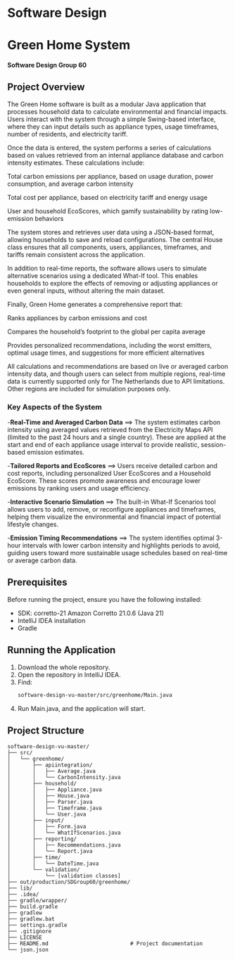# Software Design 
# Green Home System

#### Software Design Group 60

## Project Overview
The Green Home software is built as a modular Java application that processes household data to calculate environmental and financial impacts. Users interact with the system through a simple Swing-based interface, where they can input details such as appliance types, usage timeframes, number of residents, and electricity tariff.

Once the data is entered, the system performs a series of calculations based on values retrieved from an internal appliance database and carbon intensity estimates. These calculations include:

Total carbon emissions per appliance, based on usage duration, power consumption, and average carbon intensity

Total cost per appliance, based on electricity tariff and energy usage

User and household EcoScores, which gamify sustainability by rating low-emission behaviors

The system stores and retrieves user data using a JSON-based format, allowing households to save and reload configurations. The central House class ensures that all components, users, appliances, timeframes, and tariffs remain consistent across the application.

In addition to real-time reports, the software allows users to simulate alternative scenarios using a dedicated What-If tool. This enables households to explore the effects of removing or adjusting appliances or even general inputs, without altering the main dataset.

Finally, Green Home generates a comprehensive report that:

Ranks appliances by carbon emissions and cost

Compares the household’s footprint to the global per capita average

Provides personalized recommendations, including the worst emitters, optimal usage times, and suggestions for more efficient alternatives

All calculations and recommendations are based on live or averaged carbon intensity data, and though users can select from multiple regions, real-time data is currently supported only for The Netherlands due to API limitations. Other regions are included for simulation purposes only.


### Key Aspects of the System
-**Real-Time and Averaged Carbon Data** ⟹ The system estimates carbon intensity using averaged values retrieved from the Electricity Maps API (limited to the past 24 hours and a single country). These are applied at the start and end of each appliance usage interval to provide realistic, session-based emission estimates.

-**Tailored Reports and EcoScores** ⟹ Users receive detailed carbon and cost reports, including personalized User EcoScores and a Household EcoScore. These scores promote awareness and encourage lower emissions by ranking users and usage efficiency.

-**Interactive Scenario Simulation** ⟹ The built-in What-If Scenarios tool allows users to add, remove, or reconfigure appliances and timeframes, helping them visualize the environmental and financial impact of potential lifestyle changes.

-**Emission Timing Recommendations** ⟹ The system identifies optimal 3-hour intervals with lower carbon intensity and highlights periods to avoid, guiding users toward more sustainable usage schedules based on real-time or average carbon data.

## Prerequisites
Before running the project, ensure you have the following installed:
- SDK: corretto-21 Amazon Corretto 21.0.6 (Java 21)
- IntelliJ IDEA installation
- Gradle

## Running the Application
1. Download the whole repository.
2. Open the repository in IntelliJ IDEA.
3. Find:
   ```sh
   software-design-vu-master/src/greenhome/Main.java

4. Run Main.java, and the application will start.

## Project Structure
``````
software-design-vu-master/
├── src/
│   └── greenhome/
│       ├── apiintegration/
│       │   ├── Average.java
│       │   └── CarbonIntensity.java
│       ├── household/
│       │   ├── Appliance.java
│       │   ├── House.java
│       │   ├── Parser.java
│       │   ├── Timeframe.java
│       │   └── User.java
│       ├── input/
│       │   ├── Form.java
│       │   └── WhatIfScenarios.java
│       ├── reporting/
│       │   ├── Recommendations.java
│       │   └── Report.java
│       ├── time/
│       │   └── DateTime.java
│       └── validation/
│           └── [validation classes]
├── out/production/SDGroup60/greenhome/
├── lib/
├── .idea/
├── gradle/wrapper/
├── build.gradle
├── gradlew
├── gradlew.bat
├── settings.gradle
├── .gitignore
├── LICENSE
├── README.md                          # Project documentation
└── json.json
``````
